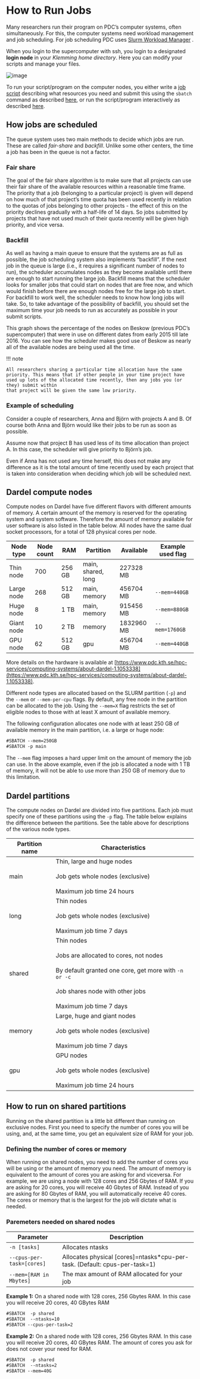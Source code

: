 
# How to Run Jobs

Many researchers run their program on PDC’s computer systems, often simultaneously. For this, the computer systems need workload management and job scheduling. For job scheduling PDC uses [Slurm Workload Manager](https://slurm.schedmd.com/) .

When you login to the supercomputer with ssh, you login to a designated **login node** in your *Klemming home directory*. Here you can modify your scripts and manage your files.

![image](https://pdc-web.eecs.kth.se/files/support/images/LoginNodeWarning.PNG)

To run your script/program on the computer nodes, you either write a [job script](job_scripts.md) describing what resources you need and submit this using the `sbatch` command as described [here](queueing_jobs.md), or run the script/program interactively as described [here](run_interactively.md).

## How jobs are scheduled

The queue system uses two main methods to decide which jobs are run. These are called *fair-share* and *backfill*. Unlike some other centers, the time a job has been in the queue is not a factor.

### Fair share

The goal of the fair share algorithm is to make sure that all projects can
use their fair share of the available resources within a reasonable time
frame. The priority that a job (belonging to a particular project) is given
will depend on how much of that project’s time quota has been used recently
in relation to the quotas of jobs belonging to other projects - the effect of
this on the priority declines gradually with a half-life of 14 days. So jobs
submitted by projects that have not used much of their quota recently will be
given high priority, and vice versa.

### Backfill

As well as having a main queue to ensure that the systems are as full as possible, the job scheduling system also implements “backfill”. If the next job in the queue is large (i.e., it requires a significant number of nodes to run), the scheduler accumulates nodes as they become available until there are enough to start running the large job. Backfill means that the scheduler looks for smaller jobs that could start on nodes that are free now, and which would finish before there are enough nodes free for the large job to start. For backfill to work well, the scheduler needs to know how long jobs will take. So, to take advantage of the possibility of backfill, you should set the maximum time your job needs to run as accurately as possible in your submit scripts.

This graph shows the percentage of the nodes on Beskow (previous PDC’s supercomputer)
that were in use on different dates from early 2015 till late 2016. You can see how
the scheduler makes good use of Beskow as nearly all of the available nodes are being used
all the time.

!!! note

    All researchers sharing a particular time allocation have the same priority. This means that if other people in your time project have used up lots of the allocated time recently, then any jobs you (or they) submit within
    that project will be given the same low priority.

### Example of scheduling

Consider a couple of researchers, Anna and Björn with projects A and
B. Of course both Anna and Björn would like their jobs to be run as
soon as possible.

Assume now that project B has used less of its time allocation than
project A. In this case, the scheduler will give priority to Björn’s
job.

Even if Anna has not used any time herself, this does not make any
difference as it is the total amount of time recently used by each
project that is taken into consideration when deciding which job will
be scheduled next.

## Dardel compute nodes

Compute nodes on Dardel have five different flavors with different amounts of memory. A certain amount of the memory is reserved for the operating system and system software. Therefore the amount of memory available for user software is also listed in the table below. All nodes have the same dual socket processors, for a total of 128 physical cores per node.

| Node type   |   Node count | RAM    | Partition          | Available   | Example used flag   |
|-------------|--------------|--------|--------------------|-------------|---------------------|
| Thin node   |          700 | 256 GB | main, shared, long | 227328 MB   |                     |
| Large node  |          268 | 512 GB | main, memory       | 456704 MB   | `--mem=440GB`       |
| Huge node   |            8 | 1 TB   | main, memory       | 915456 MB   | `--mem=880GB`       |
| Giant node  |           10 | 2 TB   | memory             | 1832960 MB  | `--mem=1760GB`      |
| GPU node    |           62 | 512 GB | gpu                | 456704 MB   | `--mem=440GB`       |

More details on the hardware is available at
[https://www.pdc.kth.se/hpc-services/computing-systems/about-dardel-1.1053338](https://www.pdc.kth.se/hpc-services/computing-systems/about-dardel-1.1053338).

Different node types are allocated based on the SLURM partition (`-p`) and the `--mem` or `--mem-per-cpu` flags. By default, any free node in the partition can be allocated to the job. Using the `--mem=X` flag restricts the set of eligible nodes to those with at least X amount of available memory.

The following configuration allocates one node with at least 250 GB of available memory in the main partition, i.e. a large or huge node:

```default
#SBATCH --mem=250GB
#SBATCH -p main
```

The `--mem` flag imposes a hard upper limit on the amount of memory the job can use.
In the above example, even if the job is allocated a node with 1 TB of memory, it will not be able to use more than 250 GB of memory due to this limitation.



## Dardel partitions

The compute nodes on Dardel are divided into five partitions. Each job must specify one of these partitions using the `-p` flag. The table below explains the difference between the partitions. See the table above for descriptions of the various node types.

| Partition name   | Characteristics                                                                                                                                                                                     |
|------------------|-----------------------------------------------------------------------------------------------------------------------------------------------------------------------------------------------------|
| main             | Thin, large and huge nodes<br/><br/>Job gets whole nodes (exclusive)<br/><br/>Maximum job time 24 hours                                                                                             |
| long             | Thin nodes<br/><br/>Job gets whole nodes (exclusive)<br/><br/>Maximum job time 7 days                                                                                                               |
| shared           | Thin nodes<br/><br/>Jobs are allocated to cores, not nodes<br/><br/>By default granted one core, get more with `-n or -c`<br/><br/>Job shares node with other jobs<br/><br/>Maximum job time 7 days |
| memory           | Large, huge and giant nodes<br/><br/>Job gets whole nodes (exclusive)<br/><br/>Maximum job time 7 days                                                                                              |
| gpu              | GPU nodes<br/><br/>Job gets whole nodes (exclusive)<br/><br/>Maximum job time 24 hours                                                                                                              |

## How to run on shared partitions

Running on the shared partition is a little bit different than running on exclusive nodes.
First you need to specify the number of cores you will be using, and, at the same time, you get
an equivalent size of RAM for your job.

### Defining the number of cores or memory

When running on shared nodes, you need to add the number of cores you will be using or the amount of memory you need.
The amount of memory is equivalent to the amount of cores you are asking for and viceversa.
For example, we are using a node with 128 cores and 256 Gbytes of RAM.
If you are asking for 20 cores, you will receive 40 Gbytes of RAM. Instead of you are asking for 80 Gbytes of RAM, you will automatically receive 40 cores.
The cores or memory that is the largest for the job will dictate what is needed.

### Paremeters needed on shared nodes

| Parameter | Description |
| --- | --- |
| `-n [tasks]` | Allocates ntasks |
| `--cpus-per-task=[cores]` | Allocates physical [cores]=ntasks*cpu-per-task. (Default: cpus-per-task=1) |
| `--mem=[RAM in Mbytes]` | The max amount of RAM allocated for your job |

**Example 1:** On a shared node with 128 cores, 256 Gbytes RAM.
In this case you will receive 20 cores, 40 GBytes RAM
```default
#SBATCH  -p shared
#SBATCH  --ntasks=10
#SBATCH --cpus-per-task=2
```

**Example 2:** On a shared node with 128 cores, 256 Gbytes RAM.
In this case you will receive 20 cores, 40 GBytes RAM. The amount of cores you ask for does not cover your need for RAM.
```default
#SBATCH  -p shared
#SBATCH  --ntasks=2
#SBATCH --mem=40G
```
